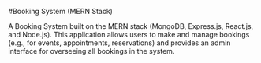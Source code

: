 #Booking System (MERN Stack)

A Booking System built on the MERN stack (MongoDB, Express.js, React.js, and Node.js). This application allows users to make and manage bookings (e.g., for events, appointments, reservations) and provides an admin interface for overseeing all bookings in the system.
